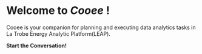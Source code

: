 # Welcome to *Cooee* ! 

Cooee is your companion for planning and executing data analytics tasks in La Trobe Energy Analytic Platform(LEAP).


**Start the Conversation!**
